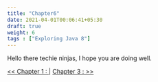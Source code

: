 ```yaml
---
title: "Chapter6"
date: 2021-04-01T00:06:41+05:30
draft: true
weight: 6
tags : ["Exploring Java 8"]
---
```


Hello there techie ninjas, I hope you are doing well.

[<< Chapter 1 : ](/exploringjava8/chapter1/) | [Chapter 3 :  >> ](/exploringjava8/chapter2/)
